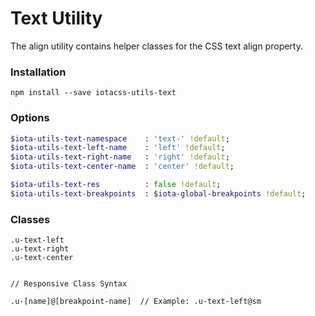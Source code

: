 # Text Utility #

The align utility contains helper classes for the CSS text align property.


### Installation ###

```
npm install --save iotacss-utils-text
```


### Options ###

```sass
$iota-utils-text-namespace    : 'text-' !default;
$iota-utils-text-left-name    : 'left' !default;
$iota-utils-text-right-name   : 'right' !default;
$iota-utils-text-center-name  : 'center' !default;

$iota-utils-text-res          : false !default;
$iota-utils-text-breakpoints  : $iota-global-breakpoints !default;
```


### Classes ###

```
.u-text-left
.u-text-right
.u-text-center


// Responsive Class Syntax

.u-[name]@[breakpoint-name]  // Example: .u-text-left@sm
```
